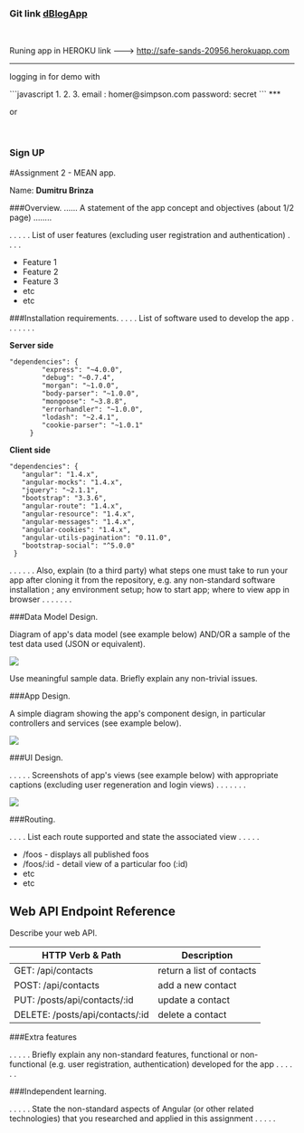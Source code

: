 <h3>Git link <a href="https://github.com/dumitrubrinza/dBlogAppMean.git">dBlogApp</a></h3> 
<br>
<p>Runing app in HEROKU link ---> <a href="http://safe-sands-20956.herokuapp.com" >http://safe-sands-20956.herokuapp.com</a></p>

***
<p> logging in for demo with</p>
```javascript
1.                       2.                   3. 
email :  homer@simpson.com
password: secret     
```
***
<p>or </p>
<br>
<h3>Sign UP</h3>

#Assignment 2 - MEAN app.

Name: **Dumitru Brinza**

###Overview.
...... A statement of the app concept and objectives (about 1/2 page) ........


 . . . . . List of user features (excluding user registration and authentication) . . . . 
 
 + Feature 1
 + Feature 2
 + Feature 3
 + etc
 + etc

###Installation requirements.
. . . .  List of software used to develop the app . . . . . . .

**Server side**

```
"dependencies": {
        "express": "~4.0.0",
        "debug": "~0.7.4",
        "morgan": "~1.0.0",
        "body-parser": "~1.0.0",
        "mongoose": "~3.8.8",
        "errorhandler": "~1.0.0",
        "lodash": "~2.4.1",
        "cookie-parser": "~1.0.1"
     }
``` 
 **Client side**

 ```
"dependencies": {
    "angular": "1.4.x",
    "angular-mocks": "1.4.x",
    "jquery": "~2.1.1",
    "bootstrap": "3.3.6",
    "angular-route": "1.4.x",
    "angular-resource": "1.4.x",
    "angular-messages": "1.4.x",
    "angular-cookies": "1.4.x",
    "angular-utils-pagination": "0.11.0",
    "bootstrap-social": "^5.0.0"
  }
 ```


. . . . . . Also, explain (to a third party) what steps one must take to run your app after cloning it from the repository, e.g. any non-standard software installation ; any environment setup; how to start app; where to view app in browser . . . . . . . 

###Data Model Design.

Diagram of app's data model (see example below) AND/OR a sample of the test data used (JSON or equivalent).

![][image1]

Use meaningful sample data. Briefly explain any non-trivial issues.

###App Design.

A simple diagram showing the app's component design, in particular controllers and services (see example below).

![][image2]

###UI Design.

. . . . . Screenshots of app's views (see example below) with appropriate captions (excluding user regeneration and login views) . . . . . . . 

![][image3]

###Routing.

. . . . List each route supported and state the associated view . . . . . 
+ /foos - displays all published foos
+ /foos/:id - detail view of a particular foo (:id)
+ etc
+ etc

## Web API Endpoint Reference

Describe your web API.

| HTTP Verb & Path |  Description |
| -- | -- |
| GET: /api/contacts |return a list of contacts |
| POST: /api/contacts |add a new contact |
| PUT: /posts/api/contacts/:id | update a contact |
| DELETE: /posts/api/contacts/:id | delete a contact |


###Extra features

. . . . . Briefly explain any non-standard features, functional or non-functional (e.g. user registration, authentication) developed for the app . . . . . .  

###Independent learning.

. . . . . State the non-standard aspects of Angular (or other related technologies) that you researched and applied in this assignment . . . . .  

[image1]: ./model.png
[image2]: ./RMFolder/style.png
[image3]: ./screen.png